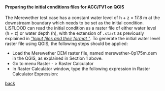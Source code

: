 #### Preparing the initial conditions files for ACC/FV1 on QGIS

The Merewether test case has a constant water level of h + z = 17.8 m at the downstream boundary which needs to be set as the initial condition. LISFLOOD can read the initial condition as a raster file of either water level (h + z) or water depth (h), with the extension of `.start` as previously explained in [_"Input files and their format
"_](/Merewether1-6.md). To generate the initial water level raster file using QGIS, the following steps should be applied:
-	Load the Merewether DEM raster file, named merewether-0p175m.dem in the QGIS, as explained in Section 1 above.
-	Go to menu Raster - > Raster Calculator
-	In Raster Calculator window, type the following expression in Raster Calculator Expression:


[back](/Merewether2.md)
